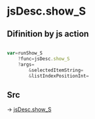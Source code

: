 # jsDesc.show_S

## Difinition by js action

```js.js

var=runShow_S
	?func=jsDesc.show_S
	?args=
		&selectedItemString=
		&listIndexPositionInt=
```

## Src

-> [jsDesc.show_S](https://github.com/puutaro/CommandClick/blob/master/app/src/main/java/com/puutaro/commandclick/fragment_lib/terminal_fragment/js_interface/list_index/JsDesc.kt#L26)


